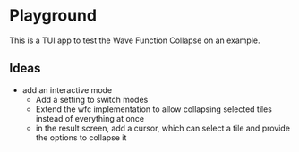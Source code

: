 # Playground
This is a TUI app to test the Wave Function Collapse on an example.

## Ideas
- add an interactive mode
  - Add a setting to switch modes
  - Extend the wfc implementation to allow collapsing selected tiles instead of everything at once
  - in the result screen, add a cursor, which can select a tile and provide the options to collapse it